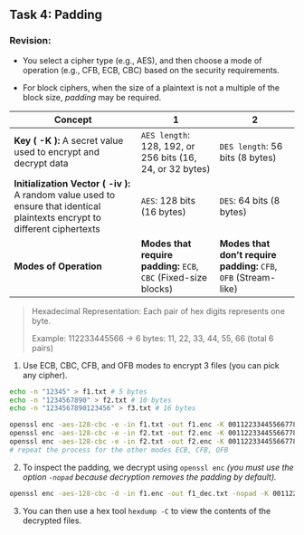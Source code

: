 ## Task 4: Padding

### Revision:

- You select a cipher type (e.g., AES), and then choose a mode of operation (e.g., CFB, ECB, CBC) based on the security requirements.

- For block ciphers, when the size of a plaintext is not a multiple of the block size, *padding* may be required.

| Concept | 1 | 2 |
| ------- | ---------- | -------- |
| **Key ( -K ):** A secret value used to encrypt and decrypt data | `AES length`: 128, 192, or 256 bits (16, 24, or 32 bytes) | `DES length`: 56 bits (8 bytes) |
| **Initialization Vector ( -iv ):** A random value used to ensure that identical plaintexts encrypt to different ciphertexts | `AES`: 128 bits (16 bytes) | `DES`: 64 bits (8 bytes) |
| **Modes of Operation** | **Modes that require padding:** `ECB`, `CBC` (Fixed-size blocks) | **Modes that don’t require padding:** `CFB`, `OFB` (Stream-like) |

> Hexadecimal Representation: Each pair of hex digits represents one byte.
> 
> Example: 112233445566 → 6 bytes: 11, 22, 33, 44, 55, 66 (total 6 pairs)

1. Use ECB, CBC, CFB, and OFB modes to encrypt 3 files (you can pick any cipher).
```bash
echo -n "12345" > f1.txt # 5 bytes
echo -n "1234567890" > f2.txt # 10 bytes
echo -n "1234567890123456" > f3.txt # 16 bytes

openssl enc -aes-128-cbc -e -in f1.txt -out f1.enc -K 00112233445566778899aabbccddeeff -iv 0102030405060708
openssl enc -aes-128-cbc -e -in f2.txt -out f2.enc -K 00112233445566778899aabbccddeeff -iv 0102030405060708
openssl enc -aes-128-cbc -e -in f2.txt -out f2.enc -K 00112233445566778899aabbccddeeff -iv 0102030405060708
# repeat the process for the other modes ECB, CFB, OFB
```

2. To inspect the padding, we decrypt using `openssl enc` *(you must use the option `-nopad` because decryption removes the padding by default).*
```bash
openssl enc -aes-128-cbc -d -in f1.enc -out f1_dec.txt -nopad -K 00112233445566778899aabbccddeeff -iv 0102030405060708
```

3. You can then use a hex tool `hexdump -C` to view the contents of the decrypted files.
